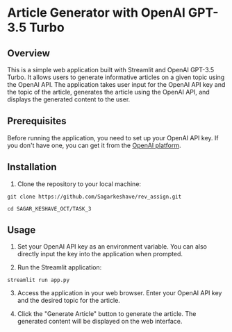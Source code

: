 # Article Generator with OpenAI GPT-3.5 Turbo

## Overview

This is a simple web application built with Streamlit and OpenAI GPT-3.5 Turbo. It allows users to generate informative articles on a given topic using the OpenAI API. The application takes user input for the OpenAI API key and the topic of the article, generates the article using the OpenAI API, and displays the generated content to the user.

## Prerequisites

Before running the application, you need to set up your OpenAI API key. If you don't have one, you can get it from the [OpenAI platform](https://www.openai.com/).

## Installation

1. Clone the repository to your local machine:
```
git clone https://github.com/Sagarkeshave/rev_assign.git
```
```
cd SAGAR_KESHAVE_OCT/TASK_3
```


## Usage

1. Set your OpenAI API key as an environment variable. You can also directly input the key into the application when prompted.

2. Run the Streamlit application:

```
streamlit run app.py
```


3. Access the application in your web browser. Enter your OpenAI API key and the desired topic for the article.

4. Click the "Generate Article" button to generate the article. The generated content will be displayed on the web interface.






